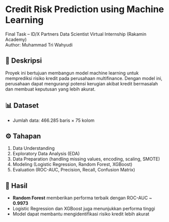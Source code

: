 # Credit Risk Prediction using Machine Learning

Final Task – ID/X Partners Data Scientist Virtual Internship (Rakamin Academy)  
Author: Muhammad Tri Wahyudi  

## 📌 Deskripsi
Proyek ini bertujuan membangun model machine learning untuk memprediksi risiko kredit pada perusahaan multifinance. Dengan model ini, perusahaan dapat mengurangi potensi kerugian akibat kredit bermasalah dan membuat keputusan yang lebih akurat.

## 📊 Dataset
- Jumlah data: 466.285 baris × 75 kolom

## ⚙️ Tahapan
1. Data Understanding  
2. Exploratory Data Analysis (EDA)  
3. Data Preparation (handling missing values, encoding, scaling, SMOTE)  
4. Modeling (Logistic Regression, Random Forest, XGBoost)  
5. Evaluation (ROC-AUC, Precision, Recall, Confusion Matrix)

## 🤖 Hasil
- **Random Forest** memberikan performa terbaik dengan ROC-AUC ~ **0.9973**
- Logistic Regression dan XGBoost juga menunjukkan performa tinggi
- Model dapat membantu mengidentifikasi risiko kredit lebih akurat
